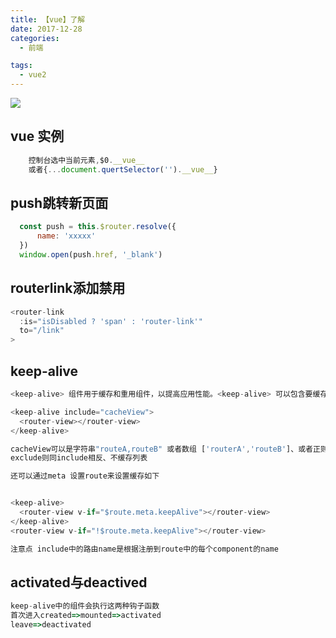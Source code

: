 ```yaml
---
title: 【vue】了解
date: 2017-12-28
categories:
  - 前端

tags:
  - vue2
---
```


![](https://cdn.jsdelivr.net/gh/levidc/blogImg/img/26.jpg)

<!-- more -->

## vue 实例

```js
    控制台选中当前元素,$0.__vue__
    或者{...document.quertSelector('').__vue__}
```
## push跳转新页面
```js
  const push = this.$router.resolve({
      name: 'xxxxx'
  })
  window.open(push.href, '_blank')
```

## routerlink添加禁用
```js
<router-link
  :is="isDisabled ? 'span' : 'router-link'"
  to="/link"
>
```

## keep-alive
```js
<keep-alive> 组件用于缓存和重用组件，以提高应用性能。<keep-alive> 可以包含要缓存的组件，可以使用 include 属性来指定要缓存的组件名称。

<keep-alive include="cacheView">
  <router-view></router-view>
</keep-alive>

cacheView可以是字符串"routeA,routeB" 或者数组 ['routerA','routeB']、或者正则表达式等等
exclude则同include相反、不缓存列表

还可以通过meta 设置route来设置缓存如下


<keep-alive>
  <router-view v-if="$route.meta.keepAlive"></router-view>
</keep-alive>
<router-view v-if="!$route.meta.keepAlive"></router-view>

注意点 include中的路由name是根据注册到route中的每个component的name
```

## activated与deactived
```js
keep-alive中的组件会执行这两种钩子函数
首次进入created=>mounted=>activated
leave=>deactivated
```
